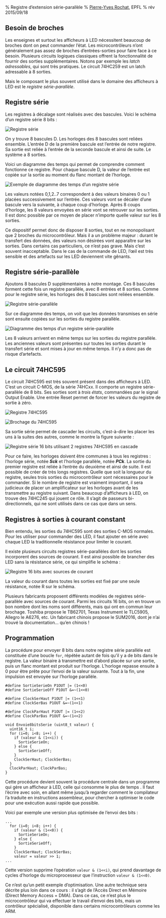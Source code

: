 % Registre d’extension série-parallèle
% [Pierre-Yves Rochat](mailto:pyr@pyr.ch), EPFL
% rév 2015/09/18


## Besoin de broches ###

Les enseignes et surtout les afficheurs à LED nécessitent beaucoup de broches dont on peut commander l’état. Les microcontrôleurs n’ont généralement pas assez de broches d’entrées-sorties pour faire face à ce besoin. Plusieurs circuits logiques classiques offrent la fonctionnalité de fournir des sorties supplémentaires. Notons par exemple les *latch adressables*, qui sont très pratiques. Le circuit 74HC259 est un latch adressable à 8 sorties.

Mais le composant le plus souvent utilisé dans le domaine des afficheurs à LED est le *registre série-parallèle*.

## Registre série ##

Les registres à décalage sont réalisés avec des bascules. Voici le schéma d’un registre série 8 bits :

![Registre série](images/reg-ser.png "Registre série")

On y trouve 8 bascules D. Les horloges des 8 bascules sont reliées ensemble. L’entrée D de la première bascule est l’entrée de notre registre. Sa sortie est reliée à l’entrée de la seconde bascule et ainsi de suite. Le système a 8 sorties.

Voici un diagramme des temps qui permet de comprendre comment fonctionne ce registre. Pour chaque bascule D, la valeur de l’entrée est copiée sur la sortie au moment du flanc montant de l’horloge.

![Exemple de diagramme des temps d’un registre série](images/reg-ser-timing.png "Exemple de diagramme des temps d’un registre série")

Les valeurs notées 0,1,2..7 correspondent à des valeurs binaires 0 ou 1 placées successivement sur l’entrée. Ces valeurs vont se décaler d’une bascule vers la suivante, à chaque coup d’horloge. Après 8 coups d’horloge, les 8 valeurs envoyées en série vont se retrouver sur les sorties. Il est donc possible par ce moyen de placer n’importe quelle valeur sur les 8 sorties.

Ce dispositif permet donc de disposer 8 sorties, tout en ne monopolisant que 2 broches du microcontrôleur. Mais il a un problème majeur : durant le transfert des données, des valeurs non désirées vont apparaître sur les sorties. Dans certains cas particuliers, ce n’est pas grave. Mais c’est souvent inacceptable. Dans le cas de la commande de LED, l’œil est très sensible et des artefacts sur les LED deviennent vite gênants.

## Registre série-parallèle ##

Ajoutons 8 bascules D supplémentaires à notre montage. Ces 8 bascules forment cette fois un registre parallèle, avec 8 entrées et 8 sorties. Comme pour le registre série, les horloges des 8 bascules sont reliées ensemble.

![Registre série-parallèle](images/reg-ser-par.png "Registre série-parallèle")

Sur ce diagramme des temps, on voit que les données transmises en série sont ensuite copiées sur les sorties du registre parallèle.

![Diagramme des temps d’un registre série-parallèle](images/reg-ser-par-timing.png "Diagramme des temps d’un registre série-parallèle")

Les 8 valeurs arrivent en même temps sur les sorties du registre parallèle. Les anciennes valeurs sont présentes sur toutes les sorties durant le transfert série et sont mises à jour en même temps. Il n’y a donc pas de risque d’artefacts.

## Le circuit 74HC595 ##

Le circuit 74HC595 est très souvent présent dans des afficheurs à LED. C’est un circuit C-MOS, de la série 74HCxx. Il comporte un registre série-parallèle de 8 bits. Ses sorties sont à *trois états*, commandées par le signal Output Enable. Une entrée Reset permet de forcer les valeurs du registre de sortie à zéro.

![Registre 74HC595](images/reg-595.png "Registre 74HC595")

![Brochage du 74HC595](images/pin-595-ti.png "Brochage du 74HC595")

Sa sortie série permet de cascader les circuits, c’est-à-dire les placer les uns à la suites des autres, comme le montre la figure suivante :

![Registre série 16 bits utilisant 2 registres 74HC595 en cascade](images/reg-595-cascade.png "Registre série 16 bits utilisant 2 registres 74HC595 en cascade")

Pour ce faire, les horloges doivent être communes à tous les registres : l’horloge série, notée __*Sck*__ et l’horloge parallèle, notée __*PCk*__. La sortie du premier registre est reliée à l’entrée du deuxième et ainsi de suite. Il est possible de créer de très longs registres. Quelle que soit la longueur du registre, seules trois sorties du microcontrôleur sont nécessaires pour le commander. Si le nombre de registre est vraiment important, il sera judicieux de placer un amplificateur sur les horloges avant de les transmettre au registre suivant. Dans beaucoup d’afficheurs à LED, on trouve des 74HC245 qui jouent ce rôle. Il s’agit de passeurs bi-directionnels, qui ne sont utilisés dans ce cas que dans un sens.

## Registres à sorties à courant constant ##

Bien entendu, les sorties du 74HC595 sont des sorties C-MOS normales. Pour les utiliser pour commander des LED, il faut ajouter en série avec chaque LED la traditionnelle résistance pour limiter le courant.

Il existe plusieurs circuits registres série-parallèles dont les sorties incorporent des sources de courant. Il est ainsi possible de brancher des LED sans la résistance série, ce qui simplifie le schéma :

![Registre 16 bits avec sources de courant](images/reg-16bits-sc.png "Registre 16 bits avec sources de courant")

La valeur du courant dans toutes les sorties est fixé par une seule résistance, notée R sur le schéma.

Plusieurs fabricants proposent différents modèles de registres série-parallèle avec sources de courant. Parmi les circuits 16 bits, on en trouve un bon  nombre dont les noms sont différents, mais qui ont en commun leur brochage. Toshiba propose le TB62701, Texas Instrument le TLC5905, Allegro le A6276, etc. Un fabricant chinois propose le SUM2016, dont je n’ai trouvé la documentation... qu’en chinois !

## Programmation ##

La procédure pour envoyer 8 bits dans notre registre série parallèle est constituée d’une boucle `for`, répétée autant de fois qu’il y a de bits dans le registre. La valeur binaire à transmettre est d’abord placée sur une sortie, puis un flanc montant est produit sur l’horloge. L’horloge repasse ensuite à 0 pour être prête pour l’envoi de la valeur suivante. Tout à la fin, une impulsion est envoyée sur l’horloge parallèle.

~~~~~~~ { .c .numberLines startFrom="1" }
#define SortieSerieOn P1OUT |= (1<<0)
#define SortieSerieOff P1OUT &=~(1<<0)

#define ClockSerHaut P1OUT |= (1<<1)
#define ClockSerBas P1OUT &=~(1<<1)

#define ClockParHaut P1OUT |= (1<<2)
#define ClockParBas P1OUT &=~(1<<2)

void Envoie8bitsSerie (uint8_t valeur) {
  uint16_t i;
  for (i=0; i<8; i++) {
    if (valeur & (1<<i)) {
      SortieSerieOn;
    } else {
      SortieSerieOff;
    }
    ClockSerHaut; ClockSerBas;
  }
  ClockParHaut; ClockParBas;
}
~~~~~~~
<!-- retour au mode normal pour l'éditeur -->

Cette procédure devient souvent la procédure centrale dans un programme qui gère un afficheur à LED, celle qui consomme le plus de temps . Il faut l’écrire avec soin, en allant même jusqu’à regarder comment le compilateur l’a traduite en instructions assembleur, pour chercher à optimiser le code pour une exécution aussi rapide que possible.

Voici par exemple une version plus optimisée de l’envoi des bits :

~~~~~~~ { .c .numberLines startFrom="11" }
...
  for (i=0; i<8; i++) {
    if (valeur & (1<<0)) {
      SortieSerieOn;
    } else {
      SortieSerieOff;
    }
    ClockSerHaut; ClockSerBas;
    valeur = valeur >> 1;
...
~~~~~~~
<!-- retour au mode normal pour l'éditeur -->

Cette version supprime l’opération `valeur & (1<<i)`, qui prend davantage de cycles d’horloge du microprocesseur que l’instruction `valeur & (1<<0)`.

Ce n’est qu’un petit exemple d’optimisation. Une autre technique sera décrite plus loin dans ce cours : il s’agit de l’Accès Direct en Mémoire (Direct Memory Access = DMA). Dans ce cas, ce n’est plus le microcontrôleur qui va effectuer le travail d’envoi des bits, mais un contrôleur spécialisé, disponible dans certains microcontrôleurs comme les ARM.






